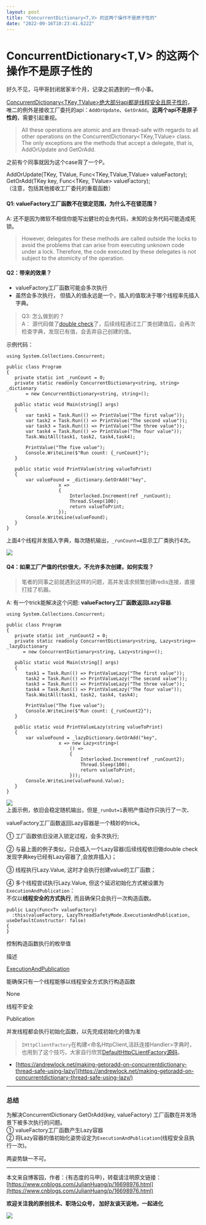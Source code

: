```yaml
---
layout: post
title: "ConcurrentDictionary<T,V> 的这两个操作不是原子性的"
date: "2022-09-16T10:23:41.622Z"
---
```

ConcurrentDictionary<T,V> 的这两个操作不是原子性的
======================================

好久不见，马甲哥封闭居家半个月，记录之前遇到的一件小事。

[ConcurrentDictionary<TKey,TValue>绝大部分api都是线程安全且原子性的](https://docs.microsoft.com/en-us/dotnet/api/system.collections.concurrent.concurrentdictionary-2?view=net-6.0)，  
唯二的例外是接收工厂委托的api：`AddOrUpdate`、`GetOrAdd`，**这两个api不是原子性的**，需要引起重视。

> All these operations are atomic and are thread-safe with regards to all other operations on the ConcurrentDictionary<TKey,TValue> class. The only exceptions are the methods that accept a delegate, that is, AddOrUpdate and GetOrAdd.

之前有个同事就因为这个case背了一个P。

AddOrUpdate(TKey, TValue, Func<TKey,TValue,TValue> valueFactory);  
GetOrAdd(TKey key, Func<TKey, TValue> valueFactory);  
（注意，包括其他接收工厂委托的重载函数）

#### Q1: valueFactory工厂函数不在锁定范围，为什么不在锁范围？

A: 还不是因为微软不相信你能写出健壮的业务代码，未知的业务代码可能造成死锁。

> However, delegates for these methods are called outside the locks to avoid the problems that can arise from executing unknown code under a lock. Therefore, the code executed by these delegates is not subject to the atomicity of the operation.

#### Q2：带来的效果？

*   valueFactory工厂函数可能会多次执行
*   虽然会多次执行， 但插入的值永远是一个，插入的值取决于哪个线程率先插入字典。

> Q3: 怎么做到的？  
> A： 源代码做了[double check](https://github.com/dotnet/runtime/blob/main/src/libraries/System.Collections.Concurrent/src/System/Collections/Concurrent/ConcurrentDictionary.cs#L1152)了，后续线程通过工厂类创建值后，会再次检查字典，发现已有值，会丢弃自己创建的值。

示例代码：

    using System.Collections.Concurrent;
    
    public class Program
    {
       private static int _runCount = 0;
       private static readonly ConcurrentDictionary<string, string> _dictionary
           = new ConcurrentDictionary<string, string>();
    
       public static void Main(string[] args)
       {
           var task1 = Task.Run(() => PrintValue("The first value"));
           var task2 = Task.Run(() => PrintValue("The second value"));
           var task3 = Task.Run(() => PrintValue("The three value"));
           var task4 = Task.Run(() => PrintValue("The four value"));
           Task.WaitAll(task1, task2, task4,task4);
           
           PrintValue("The five value");
           Console.WriteLine($"Run count: {_runCount}");
       }
    
       public static void PrintValue(string valueToPrint)
       {
           var valueFound = _dictionary.GetOrAdd("key",
                       x =>
                       {
                           Interlocked.Increment(ref _runCount);
                           Thread.Sleep(100);
                           return valueToPrint;
                       });
           Console.WriteLine(valueFound);
       }
    }
    

上面4个线程并发插入字典，每次随机输出，`_runCount=4`显示工厂类执行4次。

![](https://p3-juejin.byteimg.com/tos-cn-i-k3u1fbpfcp/ec5329f362074bbea4ac2a3f93cf386b~tplv-k3u1fbpfcp-zoom-1.image)

#### Q4：如果工厂产值的代价很大，不允许多次创建，如何实现？

> 笔者的同事之前就遇到这样的问题，高并发请求频繁创建redis连接，直接打挂了机器。

A: 有一个trick能解决这个问题: **valueFactory工厂函数返回Lazy容器**.

    using System.Collections.Concurrent;
    
    public class Program
    {
       private static int _runCount2 = 0;
       private static readonly ConcurrentDictionary<string, Lazy<string>> _lazyDictionary
          = new ConcurrentDictionary<string, Lazy<string>>();
    
       public static void Main(string[] args)
       {
           task1 = Task.Run(() => PrintValueLazy("The first value"));
           task2 = Task.Run(() => PrintValueLazy("The second value"));
           task3 = Task.Run(() => PrintValueLazy("The three value"));
           task4 = Task.Run(() => PrintValueLazy("The four value"));    
           Task.WaitAll(task1, task2, task4, task4);
    
           PrintValue("The five value");
           Console.WriteLine($"Run count: {_runCount2}");
       }
    
       public static void PrintValueLazy(string valueToPrint)
       {
           var valueFound = _lazyDictionary.GetOrAdd("key",
                       x => new Lazy<string>(
                           () =>
                           {
                               Interlocked.Increment(ref _runCount2);
                               Thread.Sleep(100);
                               return valueToPrint;
                           }));
           Console.WriteLine(valueFound.Value);
       }
    }
    

![](https://p3-juejin.byteimg.com/tos-cn-i-k3u1fbpfcp/cca35ac309ed4f8f9f4fb801a1aba795~tplv-k3u1fbpfcp-zoom-1.image)  
上面示例，依旧会稳定随机输出，但是`_runOut=1`表明产值动作只执行了一次、

valueFactory工厂函数返回Lazy容器是一个精妙的trick。

① 工厂函数依旧没进入锁定过程，会多次执行;

② 与最上面的例子类似，只会插入一个Lazy容器(后续线程依旧做double check发现字典key已经有Lazy容器了,会放弃插入)；

③ 线程执行Lazy.Value, 这时才会执行创建value的工厂函数；

④ 多个线程尝试执行Lazy.Value, 但这个延迟初始化方式被设置为`ExecutionAndPublication`：  
不仅以**线程安全的方式执行**, 而且确保只会执行一次构造函数。

    public Lazy(Func<T> valueFactory)
      :this(valueFactory, LazyThreadSafetyMode.ExecutionAndPublication, useDefaultConstructor: false)
    {
    }
    

控制构造函数执行的枚举值

描述

[ExecutionAndPublication](https://docs.microsoft.com/en-us/dotnet/api/system.threading.lazythreadsafetymode?view=net-6.0#system-threading-lazythreadsafetymode-executionandpublication)

能确保只有一个线程能够以线程安全方式执行构造函数

None

线程不安全

Publication

并发线程都会执行初始化函数，以先完成初始化的值为准

> `IHttpClientFactory`在构建<命名HttpClient,活跃连接Handler>字典时， 也用到了这个技巧，大家自行欣赏[DefaultHttpCLientFactory源码](https://github.com/dotnet/runtime/blob/main/src/libraries/Microsoft.Extensions.Http/src/DefaultHttpClientFactory.cs#L118)。

*   [https://andrewlock.net/making-getoradd-on-concurrentdictionary-thread-safe-using-lazy/](https://andrewlock.net/making-getoradd-on-concurrentdictionary-thread-safe-using-lazy/)

* * *

### 总结

为解决ConcurrentDictionary GetOrAdd(key, valueFactory) 工厂函数在并发场景下被多次执行的问题。  
① valueFactory工厂函数产生Lazy容器  
② 将Lazy容器的值初始化姿势设定为`ExecutionAndPublication`(线程安全且执行一次)。

两姿势缺一不可。

* * *

本文来自博客园，作者：{有态度的马甲}，转载请注明原文链接：[https://www.cnblogs.com/JulianHuang/p/16698976.html](https://www.cnblogs.com/JulianHuang/p/16698976.html)

**欢迎关注我的原创技术、职场公众号， 加好友谈天说地，一起进化**

![](https://blog-static.cnblogs.com/files/JulianHuang/QR.gif)